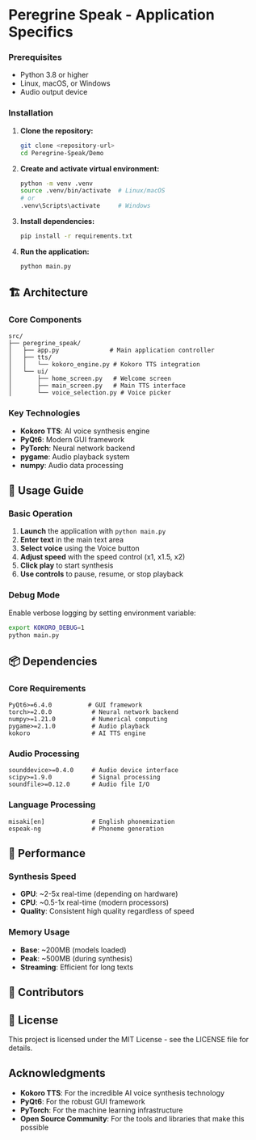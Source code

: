 # Peregrine Speak - Application Specifics

### Prerequisites
- Python 3.8 or higher
- Linux, macOS, or Windows
- Audio output device

### Installation

1. **Clone the repository:**
   ```bash
   git clone <repository-url>
   cd Peregrine-Speak/Demo
   ```

2. **Create and activate virtual environment:**
   ```bash
   python -m venv .venv
   source .venv/bin/activate  # Linux/macOS
   # or
   .venv\Scripts\activate     # Windows
   ```

3. **Install dependencies:**
   ```bash
   pip install -r requirements.txt
   ```

4. **Run the application:**
   ```bash
   python main.py
   ```
   
## 🏗️ Architecture

### Core Components

```
src/
├── peregrine_speak/
│   ├── app.py              # Main application controller
│   ├── tts/
│   │   └── kokoro_engine.py # Kokoro TTS integration
│   └── ui/
│       ├── home_screen.py   # Welcome screen
│       ├── main_screen.py   # Main TTS interface
│       └── voice_selection.py # Voice picker
```

### Key Technologies
- **Kokoro TTS**: AI voice synthesis engine
- **PyQt6**: Modern GUI framework
- **PyTorch**: Neural network backend
- **pygame**: Audio playback system
- **numpy**: Audio data processing

## 📝 Usage Guide

### Basic Operation
1. **Launch** the application with `python main.py`
2. **Enter text** in the main text area
3. **Select voice** using the Voice button
4. **Adjust speed** with the speed control (x1, x1.5, x2)
5. **Click play** to start synthesis
6. **Use controls** to pause, resume, or stop playback

### Debug Mode
Enable verbose logging by setting environment variable:
```bash
export KOKORO_DEBUG=1
python main.py
```

## 📦 Dependencies

### Core Requirements
```
PyQt6>=6.4.0          # GUI framework
torch>=2.0.0           # Neural network backend
numpy>=1.21.0          # Numerical computing
pygame>=2.1.0          # Audio playback
kokoro                 # AI TTS engine
```

### Audio Processing
```
sounddevice>=0.4.0     # Audio device interface
scipy>=1.9.0           # Signal processing
soundfile>=0.12.0      # Audio file I/O
```

### Language Processing
```
misaki[en]             # English phonemization
espeak-ng              # Phoneme generation
```

## 🎯 Performance

### Synthesis Speed
- **GPU**: ~2-5x real-time (depending on hardware)
- **CPU**: ~0.5-1x real-time (modern processors)
- **Quality**: Consistent high quality regardless of speed

### Memory Usage
- **Base**: ~200MB (models loaded)
- **Peak**: ~500MB (during synthesis)
- **Streaming**: Efficient for long texts

## 🤝 Contributors

## 📄 License

This project is licensed under the MIT License - see the LICENSE file for details.

## Acknowledgments

- **Kokoro TTS**: For the incredible AI voice synthesis technology
- **PyQt6**: For the robust GUI framework
- **PyTorch**: For the machine learning infrastructure
- **Open Source Community**: For the tools and libraries that make this possible

